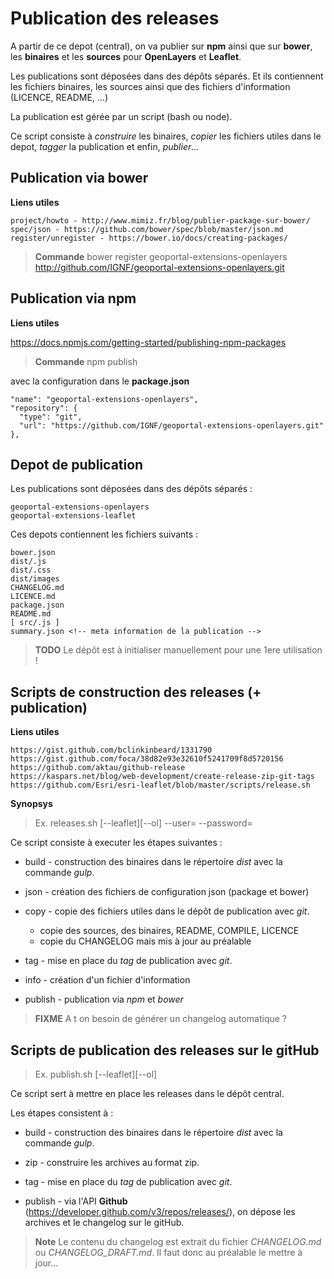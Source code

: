 # Publication des releases

A partir de ce depot (central), on va publier sur **npm** ainsi que sur **bower**,
les **binaires** et les **sources** pour **OpenLayers** et **Leaflet**.

Les publications sont déposées dans des dépôts séparés. Et ils contiennent les
fichiers binaires, les sources ainsi que des fichiers d'information (LICENCE, README, ...)

La publication est gérée par un script (bash ou node).

Ce script consiste à *construire* les binaires, *copier* les fichiers utiles dans le depot,
*tagger* la publication et enfin, *publier*...

## Publication via bower

**Liens utiles**

    project/howto - http://www.mimiz.fr/blog/publier-package-sur-bower/
    spec/json - https://github.com/bower/spec/blob/master/json.md
    register/unregister - https://bower.io/docs/creating-packages/

> **Commande**
bower register geoportal-extensions-openlayers http://github.com/IGNF/geoportal-extensions-openlayers.git

## Publication via npm

**Liens utiles**

https://docs.npmjs.com/getting-started/publishing-npm-packages

> **Commande**
npm publish

avec la configuration dans le **package.json**

    "name": "geoportal-extensions-openlayers",
    "repository": {
      "type": "git",
      "url": "https://github.com/IGNF/geoportal-extensions-openlayers.git"
    },

## Depot de publication

Les publications sont déposées dans des dépôts séparés :

    geoportal-extensions-openlayers
    geoportal-extensions-leaflet

Ces depots contiennent les fichiers suivants :

    bower.json
    dist/.js
    dist/.css
    dist/images
    CHANGELOG.md
    LICENCE.md
    package.json
    README.md
    [ src/.js ]
    summary.json <!-- meta information de la publication -->

> **TODO**
Le dépôt est à initialiser manuellement pour une 1ere utilisation !


## Scripts de construction des releases (+ publication)

**Liens utiles**

    https://gist.github.com/bclinkinbeard/1331790
    https://gist.github.com/foca/38d82e93e32610f5241709f8d5720156
    https://github.com/aktau/github-release
    https://kaspars.net/blog/web-development/create-release-zip-git-tags
    https://github.com/Esri/esri-leaflet/blob/master/scripts/release.sh

**Synopsys**

> Ex. releases.sh [--leaflet][--ol] --user= --password=

Ce script consiste à executer les étapes suivantes :

* build - construction des binaires dans le répertoire *dist*
avec la commande *gulp*.

* json - création des fichiers de configuration json (package et bower)

* copy - copie des fichiers utiles dans le dépôt de publication avec *git*.
  * copie des sources, des binaires, README, COMPILE, LICENCE
  * copie du CHANGELOG mais mis à jour au préalable

* tag - mise en place du *tag* de publication avec *git*.

* info - création d'un fichier d'information

* publish - publication via *npm* et *bower*

> **FIXME**
A t on besoin de générer un changelog automatique ?

## Scripts de publication des releases sur le gitHub

> Ex. publish.sh [--leaflet][--ol]

Ce script sert à mettre en place les releases dans le dépôt central.

Les étapes consistent à :

* build - construction des binaires dans le répertoire *dist*
avec la commande *gulp*.

* zip - construire les archives au format zip.

* tag - mise en place du *tag* de publication avec *git*.

* publish - via l'API **Github** (https://developer.github.com/v3/repos/releases/),
on dépose les archives et le changelog sur le gitHub.

> **Note**
Le contenu du changelog est extrait du fichier *CHANGELOG.md* ou *CHANGELOG_DRAFT.md*.
Il faut donc au préalable le mettre à jour...
